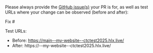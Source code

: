 Please always provide the [GitHub issue(s)](../issues) your PR is for, as well as test URLs where your change can be observed (before and after):

Fix #<gh-issue-id>

Test URLs:
- Before: https://main--my-website--ctctest2025.hlx.live/
- After: https://<branch>--my-website--ctctest2025.hlx.live/
